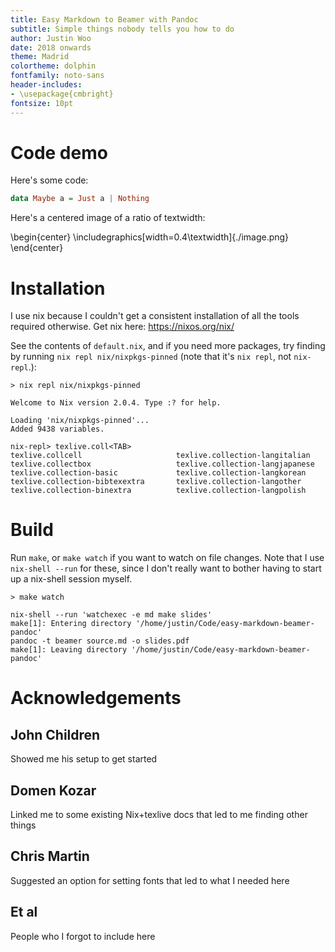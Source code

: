 ```yaml
---
title: Easy Markdown to Beamer with Pandoc
subtitle: Simple things nobody tells you how to do
author: Justin Woo
date: 2018 onwards
theme: Madrid
colortheme: dolphin
fontfamily: noto-sans
header-includes:
- \usepackage{cmbright}
fontsize: 10pt
---
```


# Code demo

Here's some code:

```hs
data Maybe a = Just a | Nothing
```

Here's a centered image of a ratio of textwidth:

\begin{center}
  \includegraphics[width=0.4\textwidth]{./image.png}
\end{center}

# Installation

I use nix because I couldn't get a consistent installation of all the tools required otherwise. Get nix here: <https://nixos.org/nix/>

See the contents of `default.nix`, and if you need more packages, try finding by running `nix repl nix/nixpkgs-pinned` (note that it's `nix repl`, not `nix-repl`.):

```
> nix repl nix/nixpkgs-pinned

Welcome to Nix version 2.0.4. Type :? for help.

Loading 'nix/nixpkgs-pinned'...
Added 9438 variables.

nix-repl> texlive.coll<TAB>
texlive.collcell                     texlive.collection-langitalian
texlive.collectbox                   texlive.collection-langjapanese
texlive.collection-basic             texlive.collection-langkorean
texlive.collection-bibtexextra       texlive.collection-langother
texlive.collection-binextra          texlive.collection-langpolish
```

# Build

Run `make`, or `make watch` if you want to watch on file changes. Note that I use `nix-shell --run` for these, since I don't really want to bother having to start up a nix-shell session myself.

```
> make watch

nix-shell --run 'watchexec -e md make slides'
make[1]: Entering directory '/home/justin/Code/easy-markdown-beamer-pandoc'
pandoc -t beamer source.md -o slides.pdf
make[1]: Leaving directory '/home/justin/Code/easy-markdown-beamer-pandoc'
```

# Acknowledgements

## John Children

Showed me his setup to get started

## Domen Kozar

Linked me to some existing Nix+texlive docs that led to me finding other things

## Chris Martin

Suggested an option for setting fonts that led to what I needed here

## Et al

People who I forgot to include here
